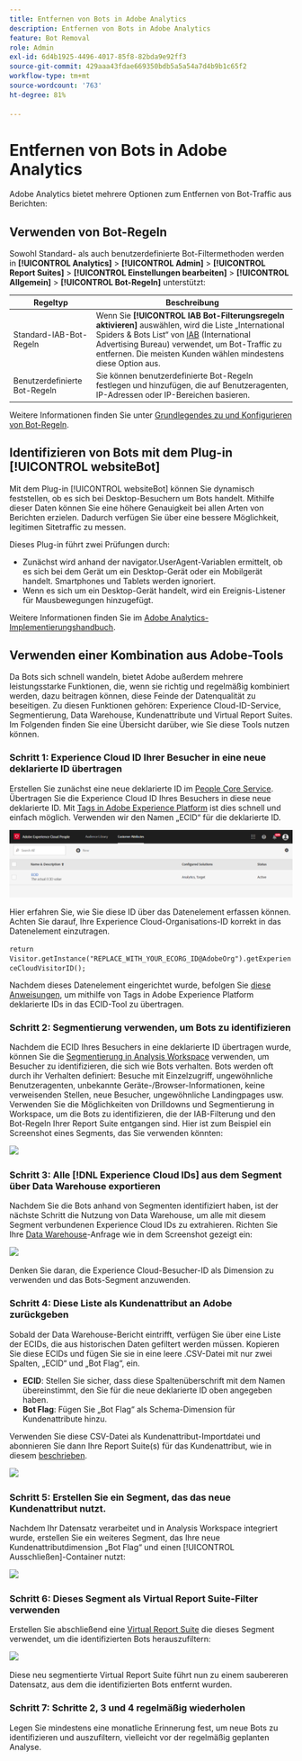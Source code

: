 ```yaml
---
title: Entfernen von Bots in Adobe Analytics
description: Entfernen von Bots in Adobe Analytics
feature: Bot Removal
role: Admin
exl-id: 6d4b1925-4496-4017-85f8-82bda9e92ff3
source-git-commit: 429aaa43fdae669350bdb5a5a54a7d4b9b1c65f2
workflow-type: tm+mt
source-wordcount: '763'
ht-degree: 81%

---
```


# Entfernen von Bots in Adobe Analytics

Adobe Analytics bietet mehrere Optionen zum Entfernen von Bot-Traffic aus Berichten:

## Verwenden von Bot-Regeln

Sowohl Standard- als auch benutzerdefinierte Bot-Filtermethoden werden in **[!UICONTROL Analytics]** > **[!UICONTROL Admin]** > **[!UICONTROL Report Suites]** > **[!UICONTROL Einstellungen bearbeiten]** > **[!UICONTROL Allgemein]** > **[!UICONTROL Bot-Regeln]** unterstützt:

| Regeltyp | Beschreibung |
|--- |--- |
| Standard-IAB-Bot-Regeln | Wenn Sie **[!UICONTROL IAB Bot-Filterungsregeln aktivieren]** auswählen, wird die Liste „International Spiders &amp; Bots List“ von [IAB](https://www.iab.com/) (International Advertising Bureau) verwendet, um Bot-Traffic zu entfernen. Die meisten Kunden wählen mindestens diese Option aus. |
| Benutzerdefinierte Bot-Regeln | Sie können benutzerdefinierte Bot-Regeln festlegen und hinzufügen, die auf Benutzeragenten, IP-Adressen oder IP-Bereichen basieren. |

Weitere Informationen finden Sie unter [Grundlegendes zu und Konfigurieren von Bot-Regeln](/help/admin/admin/c-manage-report-suites/c-edit-report-suites/general/bot-removal/bot-rules.md).

## Identifizieren von Bots mit dem Plug-in [!UICONTROL websiteBot]

Mit dem Plug-in [!UICONTROL websiteBot] können Sie dynamisch feststellen, ob es sich bei Desktop-Besuchern um Bots handelt. Mithilfe dieser Daten können Sie eine höhere Genauigkeit bei allen Arten von Berichten erzielen. Dadurch verfügen Sie über eine bessere Möglichkeit, legitimen Sitetraffic zu messen.

Dieses Plug-in führt zwei Prüfungen durch:

* Zunächst wird anhand der navigator.UserAgent-Variablen ermittelt, ob es sich bei dem Gerät um ein Desktop-Gerät oder ein Mobilgerät handelt. Smartphones und Tablets werden ignoriert.
* Wenn es sich um ein Desktop-Gerät handelt, wird ein Ereignis-Listener für Mausbewegungen hinzugefügt.

Weitere Informationen finden Sie im [Adobe Analytics-Implementierungshandbuch](https://experienceleague.adobe.com/docs/analytics/implementation/vars/plugins/websitebot.html?lang=de).

## Verwenden einer Kombination aus Adobe-Tools

Da Bots sich schnell wandeln, bietet Adobe außerdem mehrere leistungsstarke Funktionen, die, wenn sie richtig und regelmäßig kombiniert werden, dazu beitragen können, diese Feinde der Datenqualität zu beseitigen. Zu diesen Funktionen gehören: Experience Cloud-ID-Service, Segmentierung, Data Warehouse, Kundenattribute und Virtual Report Suites. Im Folgenden finden Sie eine Übersicht darüber, wie Sie diese Tools nutzen können.

### Schritt 1: Experience Cloud ID Ihrer Besucher in eine neue deklarierte ID übertragen

Erstellen Sie zunächst eine neue deklarierte ID im [People Core Service](https://experienceleague.adobe.com/docs/core-services/interface/audiences/audience-library.html?lang=de). Übertragen Sie die Experience Cloud ID Ihres Besuchers in diese neue deklarierte ID. Mit [Tags in Adobe Experience Platform](https://experienceleague.adobe.com/docs/experience-platform/tags/extensions/adobe/id-service/overview.html?lang=de) ist dies schnell und einfach möglich. Verwenden wir den Namen „ECID“ für die deklarierte ID.

![](/help/admin/admin/c-manage-report-suites/c-edit-report-suites/general/bot-removal/assets/bot-cust-attr-setup.png)

Hier erfahren Sie, wie Sie diese ID über das Datenelement erfassen können. Achten Sie darauf, Ihre Experience Cloud-Organisations-ID korrekt in das Datenelement einzutragen.

```return Visitor.getInstance("REPLACE_WITH_YOUR_ECORG_ID@AdobeOrg").getExperienceCloudVisitorID();```

Nachdem dieses Datenelement eingerichtet wurde, befolgen Sie [diese Anweisungen](https://experienceleague.adobe.com/docs/experience-platform/tags/extensions/adobe/id-service/overview.html?lang=de), um mithilfe von Tags in Adobe Experience Platform deklarierte IDs in das ECID-Tool zu übertragen.

### Schritt 2: Segmentierung verwenden, um Bots zu identifizieren

Nachdem die ECID Ihres Besuchers in eine deklarierte ID übertragen wurde, können Sie die [Segmentierung in Analysis Workspace](https://experienceleague.adobe.com/docs/analytics/analyze/analysis-workspace/components/segments/t-freeform-project-segment.html?lang=de) verwenden, um Besucher zu identifizieren, die sich wie Bots verhalten. Bots werden oft durch ihr Verhalten definiert: Besuche mit Einzelzugriff, ungewöhnliche Benutzeragenten, unbekannte Geräte-/Browser-Informationen, keine verweisenden Stellen, neue Besucher, ungewöhnliche Landingpages usw. Verwenden Sie die Möglichkeiten von Drilldowns und Segmentierung in Workspace, um die Bots zu identifizieren, die der IAB-Filterung und den Bot-Regeln Ihrer Report Suite entgangen sind. Hier ist zum Beispiel ein Screenshot eines Segments, das Sie verwenden könnten:

![](/help/admin/admin/c-manage-report-suites/c-edit-report-suites/general/bot-removal/assets/bot-filter-seg1.png)

### Schritt 3: Alle [!DNL Experience Cloud IDs] aus dem Segment über Data Warehouse exportieren

Nachdem Sie die Bots anhand von Segmenten identifiziert haben, ist der nächste Schritt die Nutzung von Data Warehouse, um alle mit diesem Segment verbundenen Experience Cloud IDs zu extrahieren. Richten Sie Ihre [Data Warehouse](/help/export/data-warehouse/data-warehouse.md)-Anfrage wie in dem Screenshot gezeigt ein:

![](/help/admin/admin/c-manage-report-suites/c-edit-report-suites/general/bot-removal/assets/bot-dwh-3.png)

Denken Sie daran, die Experience Cloud-Besucher-ID als Dimension zu verwenden und das Bots-Segment anzuwenden.

### Schritt 4: Diese Liste als Kundenattribut an Adobe zurückgeben

Sobald der Data Warehouse-Bericht eintrifft, verfügen Sie über eine Liste der ECIDs, die aus historischen Daten gefiltert werden müssen. Kopieren Sie diese ECIDs und fügen Sie sie in eine leere .CSV-Datei mit nur zwei Spalten, „ECID“ und „Bot Flag“, ein.

* **ECID**: Stellen Sie sicher, dass diese Spaltenüberschrift mit dem Namen übereinstimmt, den Sie für die neue deklarierte ID oben angegeben haben.
* **Bot Flag**: Fügen Sie „Bot Flag“ als Schema-Dimension für Kundenattribute hinzu.

Verwenden Sie diese CSV-Datei als Kundenattribut-Importdatei und abonnieren Sie dann Ihre Report Suite(s) für das Kundenattribut, wie in diesem [ beschrieben](https://blog.adobe.com/en/publish/2016/10/20/link-digital-behavior-customers).

![](/help/admin/admin/c-manage-report-suites/c-edit-report-suites/general/bot-removal/assets/bot-csv-4.png)

### Schritt 5: Erstellen Sie ein Segment, das das neue Kundenattribut nutzt.

Nachdem Ihr Datensatz verarbeitet und in Analysis Workspace integriert wurde, erstellen Sie ein weiteres Segment, das Ihre neue Kundenattributdimension „Bot Flag“ und einen [!UICONTROL Ausschließen]-Container nutzt:

![](/help/admin/admin/c-manage-report-suites/c-edit-report-suites/general/bot-removal/assets/bot-filter-seg2.png)

### Schritt 6: Dieses Segment als Virtual Report Suite-Filter verwenden

Erstellen Sie abschließend eine [Virtual Report Suite](/help/components/vrs/vrs-about.md) die dieses Segment verwendet, um die identifizierten Bots herauszufiltern:

![](/help/admin/admin/c-manage-report-suites/c-edit-report-suites/general/bot-removal/assets/bot-vrs.png)

Diese neu segmentierte Virtual Report Suite führt nun zu einem saubereren Datensatz, aus dem die identifizierten Bots entfernt wurden.

### Schritt 7: Schritte 2, 3 und 4 regelmäßig wiederholen

Legen Sie mindestens eine monatliche Erinnerung fest, um neue Bots zu identifizieren und auszufiltern, vielleicht vor der regelmäßig geplanten Analyse.
